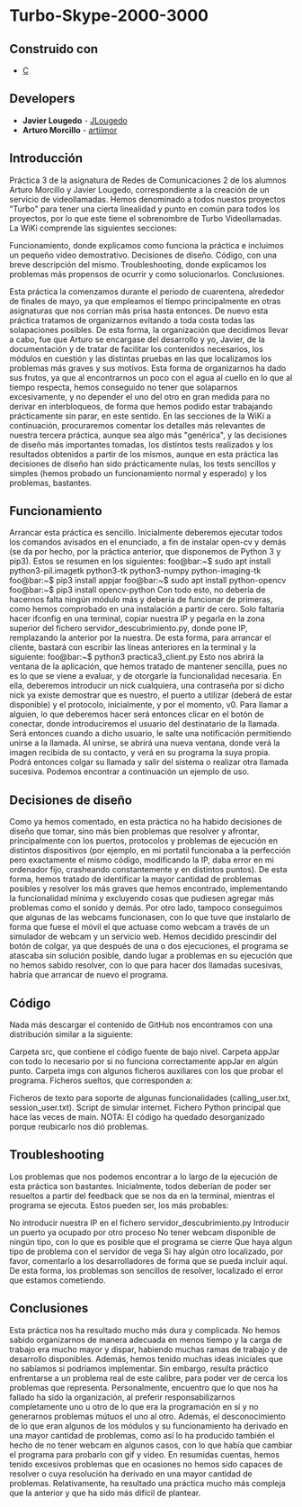 # Turbo-Skype-2000-3000

## Construido con

* [C](https://en.wikipedia.org/wiki/C_%28programming_language%29)

## Developers

* **Javier Lougedo** - [JLougedo](https://github.com/JLougedo)
* **Arturo Morcillo** - [artiimor](https://github.com/artiimor)

## Introducción
Práctica 3 de la asignatura de Redes de Comunicaciones 2 de los alumnos Arturo Morcillo y Javier Lougedo, correspondiente a la creación de un servicio de videollamadas. Hemos denominado a todos nuestos proyectos "Turbo" para tener una cierta linealidad y punto en común para todos los proyectos, por lo que este tiene el sobrenombre de Turbo Videollamadas. La WiKi comprende las siguientes secciones:

Funcionamiento, donde explicamos como funciona la práctica e incluimos un pequeño video demostrativo.
Decisiones de diseño.
Código, con una breve descripción del mismo.
Troubleshooting, donde explicamos los problemas más propensos de ocurrir y como solucionarlos.
Conclusiones.

Esta práctica la comenzamos durante el periodo de cuarentena, alrededor de finales de mayo, ya que empleamos el tiempo principalmente en otras asignaturas que nos corrían más prisa hasta entonces. De nuevo esta práctica tratamos de organizarnos evitando a toda costa todas las solapaciones posibles. De esta forma, la organización que decidimos llevar a cabo, fue que Arturo se encargase del desarrollo y yo, Javier, de la documentación y de tratar de facilitar los contenidos necesarios, los módulos en cuestión y las distintas pruebas en las que localizamos los problemas más graves y sus motivos. Esta forma de organizarnos ha dado sus frutos, ya que al encontrarnos un poco con el agua al cuello en lo que al tiempo respecta, hemos conseguido no tener que solaparnos excesivamente, y no depender el uno del otro en gran medida para no derivar en interbloqueos, de forma que hemos podido estar trabajando prácticamente sin parar, en este sentido.
En las secciones de la WiKi a continuación, procuraremos comentar los detalles más relevantes de nuestra tercera práctica, aunque sea algo más "genérica", y las decisiones de diseño más importantes tomadas, los distintos tests realizados y los resultados obtenidos a partir de los mismos, aunque en esta práctica las decisiones de diseño han sido prácticamente nulas, los tests sencillos y simples (hemos probado un funcionamiento normal y esperado) y los problemas, bastantes.

## Funcionamiento
Arrancar esta práctica es sencillo. Inicialmente deberemos ejecutar todos los comandos avisados en el enunciado, a fin de instalar open-cv y demás (se da por hecho, por la práctica anterior, que disponemos de Python 3 y pip3). Estos se resumen en los siguientes:
foo@bar:~$ sudo apt install python3-pil.imagetk python3-tk python3-numpy python-imaging-tk
foo@bar:~$ pip3 install appjar
foo@bar:~$ sudo apt install python-opencv
foo@bar:~$ pip3 install opencv-python
Con todo esto, no debería de hacernos falta ningún módulo más y debería de funcionar de primeras, como hemos comprobado en una instalación a partir de cero. Solo faltaría hacer ifconfig en una terminal, copiar nuestra IP y pegarla en la zona superior del fichero servidor_descubrimiento.py, donde pone IP, remplazando la anterior por la nuestra. De esta forma, para arrancar el cliente, bastará con escribir las líneas anteriores en la terminal y la siguiente:
foo@bar:~$ python3 practica3_client.py
Esto nos abrirá la ventana de la aplicación, que hemos tratado de mantener sencilla, pues no es lo que se viene a evaluar, y de otorgarle la funcionalidad necesaria. En ella, deberemos introducir un nick cualquiera, una contraseña por si dicho nick ya existe demostrar que es nuestro, el puerto a utilizar (deberá de estar disponible) y el protocolo, inicialmente, y por el momento, v0.
Para llamar a alguien, lo que deberemos hacer será entonces clicar en el botón de conectar, donde introduciremos el usuario del destinatario de la llamada. Será entonces cuando a dicho usuario, le salte una notificación permitiendo unirse a la llamada. Al unirse, se abrirá una nueva ventana, donde verá la imagen recibida de su contacto, y verá en su programa la suya propia. Podrá entonces colgar su llamada y salir del sistema o realizar otra llamada sucesiva.
Podemos encontrar a continuación un ejemplo de uso.


## Decisiones de diseño
Como ya hemos comentado, en esta práctica no ha habido decisiones de diseño que tomar, sino más bien problemas que resolver y afrontar, principalmente con los puertos, protocolos y problemas de ejecución en distintos dispositivos (por ejemplo, en mi portatil funcionaba a la perfección pero exactamente el mismo código, modificando la IP, daba error en mi ordenador fijo, crasheando constantemente y en distintos puntos). De esta forma, hemos tratado de identificar la mayor cantidad de problemas posibles y resolver los más graves que hemos encontrado, implementando la funcionalidad mínima y excluyendo cosas que pudiesen agregar más problemas como el sonido y demás. Por otro lado, tampoco conseguimos que algunas de las webcams funcionasen, con lo que tuve que instalarlo de forma que fuese el móvil el que actuase como webcam a través de un simulador de webcam y un servicio web.
Hemos decidido prescindir del botón de colgar, ya que después de una o dos ejecuciones, el programa se atascaba sin solución posible, dando lugar a problemas en su ejecución que no hemos sabido resolver, con lo que para hacer dos llamadas sucesivas, habría que arrancar de nuevo el programa.

## Código
Nada más descargar el contenido de GitHub nos encontramos con una distribución similar a la siguiente:

Carpeta src, que contiene el código fuente de bajo nivel.
Carpeta appJar con todo lo necesario por si no funciona correctamente appJar en algún punto.
Carpeta imgs con algunos ficheros auxiliares con los que probar el programa.
Ficheros sueltos, que corresponden a:

Ficheros de texto para soporte de algunas funcionalidades (calling_user.txt, session_user.txt).
Script de simular internet.
Fichero Python principal que hace las veces de main.
NOTA: El código ha quedado desorganizado porque reubicarlo nos dió problemas.




## Troubleshooting
Los problemas que nos podemos encontrar a lo largo de la ejecución de esta práctica son bastantes. Inicialmente, todos deberían de poder ser resueltos a partir del feedback que se nos da en la terminal, mientras el programa se ejecuta. Estos pueden ser, los más probables:

No introducir nuestra IP en el fichero servidor_descubrimiento.py
Introducir un puerto ya ocupado por otro proceso
No tener webcam disponible de ningún tipo, con lo que es posible que el programa se cierre
Que haya algun tipo de problema con el servidor de vega
Si hay algún otro localizado, por favor, comentarlo a los desarrolladores de forma que se pueda incluir aquí. De esta forma, los problemas son sencillos de resolver, localizado el error que estamos cometiendo.


## Conclusiones
Esta práctica nos ha resultado mucho más dura y complicada. No hemos sabido organizarnos de manera adecuada en menos tiempo y la carga de trabajo era mucho mayor y dispar, habiendo muchas ramas de trabajo y de desarrollo disponibles. Además, hemos tenido muchas ideas iniciales que no sabíamos si podríamos implementar. Sin embargo, resulta práctico enfrentarse a un problema real de este calibre, para poder ver de cerca los problemas que representa.
Personalmente, encuentro que lo que nos ha fallado ha sido la organización, al preferir responsabilizarnos completamente uno u otro de lo que era la programación en sí y no generarnos problemas mútuos el uno al otro. Además, el desconocimiento de lo que eran algunos de los módulos y su funcionamiento ha derivado en una mayor cantidad de problemas, como así lo ha producido también el hecho de no tener webcam en algunos casos, con lo que había que cambiar el programa para probarlo con gif y video. En resumidas cuentas, hemos tenido excesivos problemas que en ocasiones no hemos sido capaces de resolver o cuya resolución ha derivado en una mayor cantidad de problemas. Relativamente, ha resultado una práctica mucho más compleja que la anterior y que ha sido más difícil de plantear.
